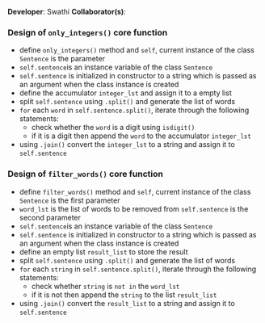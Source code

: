 **Developer**: Swathi
**Collaborator(s)**: 

### Design of `only_integers()` core function
- define `only_integers()` method and `self`, current instance of the class `Sentence` is the parameter
- `self.sentence`is an instance variable of the class `Sentence`
- `self.sentence` is initialized in constructor to a string which is passed as an argument when the class instance is created
- define the accumulator `integer_lst` and assign it to a empty list
- split `self.sentence` using `.split()` and generate the list of words
- `for` each `word` in `self.sentence.split()`, iterate through the following statements:
    - check whether the `word` is a digit using `isdigit()`
    - if it is a digit then append the `word` to the accumulator `integer_lst`
- using `.join()` convert the `integer_lst` to a string and assign it to `self.sentence`

### Design of `filter_words()` core function
- define `filter_words()` method and `self`, current instance of the class `Sentence` is the first parameter
- `word_lst` is the list of words to be removed from `self.sentence` is the second parameter
- `self.sentence`is an instance variable of the class `Sentence`
- `self.sentence` is initialized in constructor to a string which is passed as an argument when the class instance is created
- define an empty list `result_list` to store the result
- split `self.sentence` using `.split()` and generate the list of words
- `for` each `string` in `self.sentence.split()`, iterate through the following statements:
    - check whether `string` is `not in` the `word_lst`
    - if it is not then append the `string` to the list `result_list`
- using `.join()` convert the `result_list` to a string and assign it to `self.sentence`